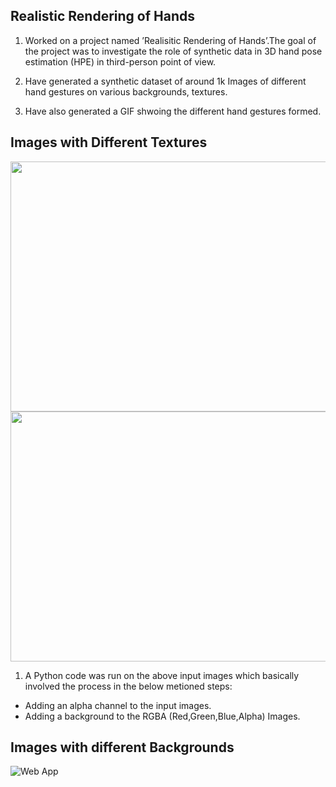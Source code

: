 ## Realistic Rendering of Hands

1. Worked on a project named ’Realisitic Rendering of Hands’.The goal of the
project was to investigate the role of synthetic data in 3D hand pose estimation
(HPE) in third-person point of view.

2. Have generated a synthetic dataset of around 1k Images of different hand
gestures on various backgrounds, textures.

3. Have also generated a GIF shwoing the different hand gestures formed.

## Images with Different Textures
<img src="https://github.com/ChakitBhandari/PRISM/blob/main/Image3.png" width="700" height="400">
<img src="https://github.com/ChakitBhandari/PRISM/blob/main/Image4.png" width="700" height="400">

1. A Python code was run on the above input images which basically involved the process in the below metioned steps:
  - Adding an alpha channel to the input images.
  - Adding a background to the RGBA (Red,Green,Blue,Alpha) Images.

## Images with different Backgrounds
![Web App](https://github.com/ChakitBhandari/PRISM/blob/main/prism.png)
